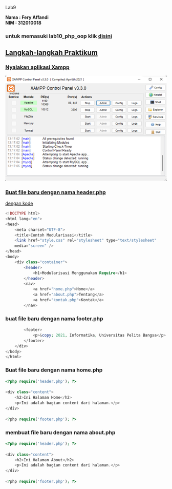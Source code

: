 Lab9

**Nama : Fery Affandi** <br>
**NIM : 312010018** <br>

### untuk memasuki lab10_php_oop klik <a href="https://github.com/Vinez1/lab10_php_oop.git">disini

## Langkah-langkah Praktikum
### Nyalakan aplikasi Xampp

![](foto/1.png)

### Buat file baru dengan nama <b>header.php</b>

dengan kode 
```php
<!DOCTYPE html>
<html lang="en">
<head>
    <meta charset="UTF-8">
    <title>Contoh Modularisasi</title>
    <link href="style.css" rel="stylesheet" type="text/stylesheet"
    media="screen" />
</head>
<body>
    <div class="container">
        <header>
            <h1>Modularisasi Menggunakan Require</h1>
        </header>
        <nav>
            <a href="home.php">Home</a>
            <a href="about.php">Tentang</a>
            <a href="kontak.php">Kontak</a>
        </nav>
````

### buat file baru dengan nama <b>footer.php</b>
```php
        <footer>
            <p>&copy; 2021, Informatika, Universitas Pelita Bangsa</p>
        </footer>
    </div>
</body>
</html>
```

### Buat file baru dengan nama <b>home.php</b>

```php
<?php require('header.php'); ?>

<div class="content">
    <h2>Ini Halaman Home</h2>
    <p>Ini adalah bagian content dari halaman.</p>
</div>

<?php require('footer.php'); ?> 
```

### membuat file baru dengan nama <b>about.php</b>
```php
<?php require('header.php'); ?>

<div class="content">
    <h2>Ini Halaman About</h2>
    <p>Ini adalah bagian content dari halaman.</p>
</div>

<?php require('footer.php'); ?>
```